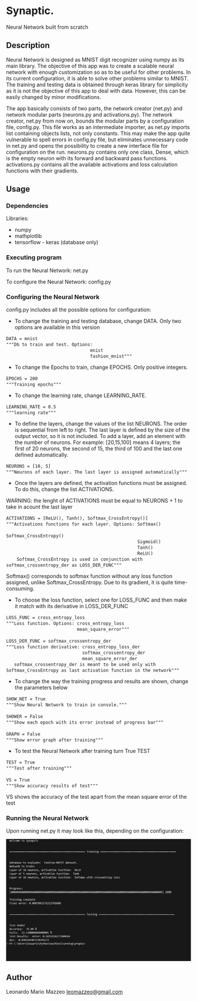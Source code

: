 # Synaptic.

Neural Network built from scratch

## Description

Neural Network is designed as MNIST digit recognizer using numpy as its main library. The objective of this app was to create a scalable neural network with enough customization so as to be useful for other problems. In its current configuration, it is able to solve other problems similar to MNIST. The training and testing data is obtained through keras library for simplicity as it is not the objective of this app to deal with data. However, this can be easily changed by minor modifications.

The app basically consists of two parts, the network creator (net.py) and network modular parts (neurons.py and activations.py). The network creator, net.py from now on, bounds the modular parts by a configuration file, config.py. This file works as an intermediate importer, as net.py imports list containing objects lists, not only constants. This may make the app quite vulnerable to spell errors in config.py file, but eliminates unnecessary code in net.py and opens the possibility to create a new interface file for configuration on the run. neurons.py contains only one class, Dense, which is the empty neuron with its forward and backward pass functions. activations.py contains all the available activations and loss calculation functions with their gradients.



## Usage

### Dependencies

Libraries:
* numpy
* mathplotlib
* tensorflow - keras (database only)


### Executing program

To run the Neural Network: net.py

To configure the Neural Network: config.py

### Configuring the Neural Network

config.py includes all the possible options for configuration:

* To change the training and testing database, change DATA. Only two options are available in this version
```
DATA = mnist
"""Db to train and test. Options:  
                                mnist
                                fashion_mnist"""
```

* To change the Epochs to train, change EPOCHS. Only positive integers.

```
EPOCHS = 200
"""Training epochs"""
```

* To change the learning rate, change LEARNING_RATE.

```
LEARNING_RATE = 0.5
"""learning rate"""
```

* To define the layers, change the values of the list NEURONS. The order is sequential from left to right. The last layer is defined by the size of the output vector, so it is not included. To add a layer, add an element with the number of neurons. For example: [20,15,100] means 4 layers; the first of 20 neurons, the second of 15, the third of 100 and the last one defined automatically.
```
NEURONS = [10, 5]
"""Neurons of each layer. The last layer is assigned automatically"""
```

* Once the layers are defined, the activation functions must be assigned. To do this, change the list ACTIVATIONS.

WARNING: the lenght of ACTIVATIONS must be equal to NEURONS + 1 to take in acount the last layer

```
ACTIVATIONS = [ReLU(), Tanh(), Softmax_CrossEntropy()]
"""Activations functions for each layer. Options: Softmax()
                                                  Softmax_CrossEntropy()
                                                  Sigmoid()
                                                  Tanh()
                                                  ReLU()
    Softmax_CrossEntropy is used in conjunction with softmax_crossentropy_der as LOSS_DER_FUNC"""
```

Softmax() corresponds to softmax function without any loss function assigned, unlike Softmax_CrossEntropy. Due to its gradient, it is quite time-consuming.

* To choose the loss function, select one for LOSS_FUNC and then make it match with its derivative in LOSS_DER_FUNC

```
LOSS_FUNC = cross_entropy_loss
"""Loss function. Options: cross_entropy_loss
                           mean_square_error"""

LOSS_DER_FUNC = softmax_crossentropy_der
"""Loss function derivative: cross_entropy_loss_der
                             softmax_crossentropy_der
                             mean_square_error_der
   softmax_crossentropy_der is meant to be used only with Softmax_CrossEntropy as last activation function in the network"""

```

* To change the way the training progress and results are shown, change the parameters below

```
SHOW_NET = True
"""Show Neural Network to train in console."""

SHOWER = False
"""Show each epoch with its error instead of progress bar"""

GRAPH = False
"""Show error graph after training"""
```

* To test the Neural Network after training turn True TEST

```
TEST = True
"""Test after training"""

VS = True
"""Show accuracy results of test"""

```

VS shows the accuracy of the test apart from the mean square error of the test

### Running the Neural Network

Upon running net.py it may look like this, depending on the configuration:

![Screenshot of the Neural Network](synapsis.png)



## Author

Leonardo Mario Mazzeo
leomazzeo@gmail.com




